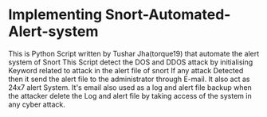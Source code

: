 # Implementing Snort-Automated-Alert-system
This is Python Script written by Tushar Jha(torque19) that automate the alert system of Snort 
This Script detect the DOS and DDOS attack by initialising Keyword related to attack in the alert file of snort
If any attack Detected then it send the alert file to the administrator through E-mail.
It also act as 24x7 alert System.
It's email also used as a log and alert file backup when the attacker delete the Log and alert file by taking access of the system in any cyber attack.
